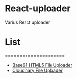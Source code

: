 # React-uploader
Varius React uploader

# List
=====================
* [Base64 HTML5 File Uploader](http://goo.gl/ptynVP)
* [Cloudinary File Uploader](http://goo.gl/xpHZ8U)

